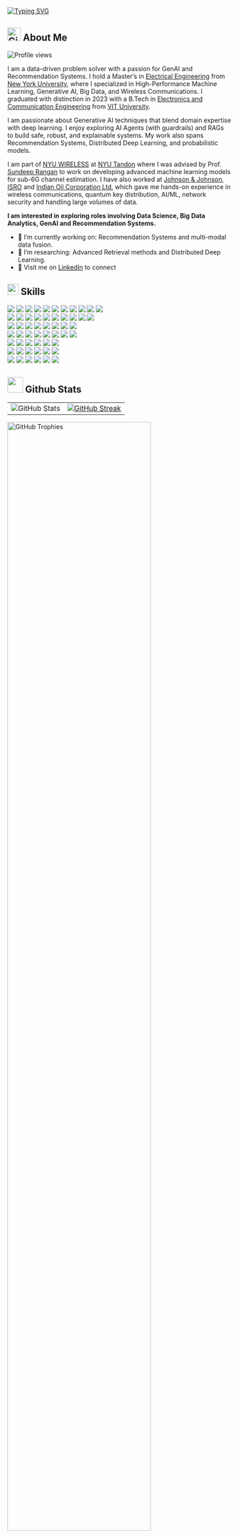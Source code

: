 <!--

## 🔬 About Me:
- **Machine Learning & Data Science**: Crafting scalable models and systems with tools like PyTorch, TensorFlow, and Scikit-learn.
- **Wireless Communications**: Exploring applications of ML Algorithms in modern 5G communications and optimizing network protocols.
- **Big Data & Cloud**: Building distributed systems to process large-scale data efficiently.

-->

[![Typing SVG](https://readme-typing-svg.demolab.com?font=Fira+Code&size=24&duration=3000&pause=1000&color=3AE0FFEB&background=40FF7E00&lines=Hi+there%2C+I+am+Anuj+Patel+%F0%9F%91%8B)](https://git.io/typing-svg)

## <img src="https://github.githubassets.com/images/modules/logos_page/GitHub-Mark.png" alt="GitHub Logo" width="30"/> **About Me**

![Profile views](https://komarev.com/ghpvc/?username=anuj3509&color=green)

I am a data-driven problem solver with a passion for GenAI and Recommendation Systems. I hold a Master’s in [Electrical Engineering](https://engineering.nyu.edu/academics/departments/electrical-and-computer-engineering) from [New York University](https://www.nyu.edu/), where I specialized in High-Performance Machine Learning, Generative AI, Big Data, and Wireless Communications. I graduated with distinction in 2023 with a B.Tech in [Electronics and Communication Engineering](https://vit.ac.in/schools/school-of-electronics-engineering) from [VIT University](https://vit.ac.in/).

I am passionate about Generative AI techniques that blend domain expertise with deep learning. I enjoy exploring AI Agents (with guardrails) and RAGs to build safe, robust, and explainable systems. My work also spans Recommendation Systems, Distributed Deep Learning, and probabilistic models.

I am part of [NYU WIRELESS](https://engineering.nyu.edu/research-innovation/centers/nyu-wireless) at [NYU Tandon](https://engineering.nyu.edu/) where I was advised by Prof. [Sundeep Rangan](https://engineering.nyu.edu/faculty/sundeep-rangan) to work on developing advanced machine learning models for sub-6G channel estimation. I have also worked at [Johnson & Johnson](https://thenext.jnjmedtech.com/), [ISRO](https://www.isro.gov.in/) and [Indian Oil Corporation Ltd.](https://www.iocl.com/) which gave me hands-on experience in wireless communications, quantum key distribution, AI/ML, network security and handling large volumes of data.

**I am interested in exploring roles involving Data Science, Big Data Analytics, GenAI and Recommendation Systems.**

- 🌱 I’m currently working on: Recommendation Systems and multi-modal data fusion.
- 🔭 I’m researching: Advanced Retrieval methods and Distributed Deep Learning.
- 🔗 Visit me on [LinkedIn](https://www.linkedin.com/in/panuj/) to connect

## <img src="https://media2.giphy.com/media/QssGEmpkyEOhBCb7e1/giphy.gif?cid=ecf05e47a0n3gi1bfqntqmob8g9aid1oyj2wr3ds3mg700bl&rid=giphy.gif" width ="25"><b> Skills</b>

<p align="left">

  <!-- Programming Languages -->
  <img src="https://img.shields.io/badge/Programming_Languages-F7DF1E?style=flat&logoColor=black" />
  <a href="https://www.python.org/"><img src="https://img.shields.io/badge/Python-3776AB?style=flat&logo=python&logoColor=white" /></a>
  <a href="https://www.mathworks.com/products/matlab.html"><img src="https://img.shields.io/badge/MATLAB-0076A8?style=flat&logo=mathworks&logoColor=white" /></a>
  <a href="https://www.r-project.org/"><img src="https://img.shields.io/badge/R-276DC3?style=flat&logo=r&logoColor=white" /></a>
  <a href="https://isocpp.org/"><img src="https://img.shields.io/badge/C%2B%2B-00599C?style=flat&logo=c%2B%2B&logoColor=white" /></a>
  <a href="https://en.wikipedia.org/wiki/C_(programming_language)"><img src="https://img.shields.io/badge/C-00599C?style=flat&logo=c&logoColor=white" /></a>
  <a href="https://developer.nvidia.com/cuda-zone"><img src="https://img.shields.io/badge/CUDA-76B900?style=flat&logo=nvidia&logoColor=white" /></a>
  <a href="https://www.java.com/"><img src="https://img.shields.io/badge/Java-007396?style=flat&logo=java&logoColor=white" /></a>
  <a href="https://www.gnu.org/software/bash/"><img src="https://img.shields.io/badge/Bash-4EAA25?style=flat&logo=gnu-bash&logoColor=white" /></a>
  <a href="https://www.postgresql.org/"><img src="https://img.shields.io/badge/SQL-4169E1?style=flat&logo=postgresql&logoColor=white" /></a>
  <a href="https://www.ni.com/en-us/shop/labview.html"><img src="https://img.shields.io/badge/LabVIEW-F5D200?style=flat&logo=ni&logoColor=black" /></a>
  <br>

  <!-- Data Science & Machine Learning -->
  <img src="https://img.shields.io/badge/Data_Science_%26_ML-F7DF1E?style=flat&logoColor=black" />
  <a href="https://pytorch.org/"><img src="https://img.shields.io/badge/PyTorch-EE4C2C?style=flat&logo=pytorch&logoColor=white" /></a>
  <a href="https://www.tensorflow.org/"><img src="https://img.shields.io/badge/TensorFlow-FF6F00?style=flat&logo=tensorflow&logoColor=white" /></a>
  <a href="https://keras.io/"><img src="https://img.shields.io/badge/Keras-D00000?style=flat&logo=keras&logoColor=white" /></a>
  <a href="https://scikit-learn.org/"><img src="https://img.shields.io/badge/Scikit--Learn-F7931E?style=flat&logo=scikit-learn&logoColor=white" /></a>
  <a href="https://numpy.org/"><img src="https://img.shields.io/badge/NumPy-013243?style=flat&logo=numpy&logoColor=white" /></a>
  <a href="https://pandas.pydata.org/"><img src="https://img.shields.io/badge/Pandas-150458?style=flat&logo=pandas&logoColor=white" /></a>
  <a href="https://mlflow.org/"><img src="https://img.shields.io/badge/MLFlow-0194E2?style=flat&logo=mlflow&logoColor=white" /></a>
  <a href="https://huggingface.co/"><img src="https://img.shields.io/badge/Hugging_Face-FF4F00?style=flat&logo=huggingface&logoColor=white" /></a>
  <!-- <a href="https://www.testandtrack.ai/"><img src="https://img.shields.io/badge/A%2FB_Testing-FF5733?style=flat&logo=testandtrack&logoColor=white" /></a> -->
  <a href="https://jupyter.org/"><img src="https://img.shields.io/badge/Jupyter-F37626?style=flat&logo=jupyter&logoColor=white" /></a>

  <br>

  <!-- Data Engineering & Big Data -->
  <img src="https://img.shields.io/badge/Data_Engineering_%26_Big_Data-F7DF1E?style=flat&logoColor=black" />
  <a href="https://spark.apache.org/"><img src="https://img.shields.io/badge/Apache_Spark-E25A1C?style=flat&logo=apachespark&logoColor=white" /></a>
  <a href="https://hadoop.apache.org/"><img src="https://img.shields.io/badge/Hadoop-66CCFF?style=flat&logo=apachehadoop&logoColor=black" /></a>
  <a href="https://kafka.apache.org/"><img src="https://img.shields.io/badge/Apache_Kafka-231F20?style=flat&logo=apachekafka&logoColor=white" /></a>
  <a href="https://airflow.apache.org/"><img src="https://img.shields.io/badge/Apache_Airflow-017CEE?style=flat&logo=apacheairflow&logoColor=white" /></a>
  <a href="https://www.snowflake.com/"><img src="https://img.shields.io/badge/Snowflake-29B5E8?style=flat&logo=snowflake&logoColor=white" /></a>
  <a href="https://www.mongodb.com/"><img src="https://img.shields.io/badge/MongoDB-47A248?style=flat&logo=mongodb&logoColor=white" /></a>
  <a href="https://learn.microsoft.com/en-us/azure/cosmos-db/"><img src="https://img.shields.io/badge/CosmosDB-0078D4?style=flat&logo=microsoftazure&logoColor=white" /></a>
  <br>

  <!-- Cloud & DevOps -->
  <img src="https://img.shields.io/badge/Cloud_%26_DevOps-F7DF1E?style=flat&logoColor=black" />
  <a href="https://aws.amazon.com/"><img src="https://img.shields.io/badge/AWS-232F3E?style=flat&logo=amazonaws&logoColor=white" /></a>
  <a href="https://azure.microsoft.com/"><img src="https://img.shields.io/badge/Azure-0078D4?style=flat&logo=microsoftazure&logoColor=white" /></a>
  <a href="https://cloud.google.com/"><img src="https://img.shields.io/badge/GCP-4285F4?style=flat&logo=googlecloud&logoColor=white" /></a>
  <a href="https://kubernetes.io/"><img src="https://img.shields.io/badge/Kubernetes-326CE5?style=flat&logo=kubernetes&logoColor=white" /></a>
  <a href="https://www.docker.com/"><img src="https://img.shields.io/badge/Docker-2496ED?style=flat&logo=docker&logoColor=white" /></a>
  <a href="https://git-scm.com/"><img src="https://img.shields.io/badge/Git-F05032?style=flat&logo=git&logoColor=white" /></a>
  <a href="https://gitlab.com/"><img src="https://img.shields.io/badge/GitLab-FCA121?style=flat&logo=gitlab&logoColor=white" /></a>
  <br>

  <!-- Data Visualization -->
  <img src="https://img.shields.io/badge/Data_Visualization-F7DF1E?style=flat&logoColor=black" />
  <a href="https://matplotlib.org/"><img src="https://img.shields.io/badge/matplotlib-3776AB?style=flat&logo=python&logoColor=white" /></a>
  <a href="https://seaborn.pydata.org/"><img src="https://img.shields.io/badge/seaborn-3776AB?style=flat&logo=python&logoColor=white" /></a>
  <a href="https://plotly.com/"><img src="https://img.shields.io/badge/plotly-3F4F75?style=flat&logo=plotly&logoColor=white" /></a>
  <a href="https://www.tableau.com/"><img src="https://img.shields.io/badge/Tableau-E97627?style=flat&logo=tableau&logoColor=white" /></a>
  <a href="https://powerbi.microsoft.com/"><img src="https://img.shields.io/badge/PowerBI-F2C811?style=flat&logo=powerbi&logoColor=black" /></a>
  <br>

  <!-- Web Technologies -->
  <img src="https://img.shields.io/badge/Web_Technologies-F7DF1E?style=flat&logoColor=black" />
  <a href="https://developer.mozilla.org/en-US/docs/Web/Guide/HTML/HTML5"><img src="https://img.shields.io/badge/HTML5-E34F26?style=flat&logo=html5&logoColor=white" /></a>
  <a href="https://developer.mozilla.org/en-US/docs/Web/CSS"><img src="https://img.shields.io/badge/CSS3-1572B6?style=flat&logo=css3&logoColor=white" /></a>
  <a href="https://d3js.org/"><img src="https://img.shields.io/badge/D3.js-F9A03C?style=flat&logo=d3.js&logoColor=white" /></a>
  <a href="https://developer.mozilla.org/en-US/docs/Web/JavaScript"><img src="https://img.shields.io/badge/JavaScript-F7DF1E?style=flat&logo=javascript&logoColor=black" /></a>
  <a href="https://streamlit.io/"><img src="https://img.shields.io/badge/Streamlit-FF4B4B?style=flat&logo=streamlit&logoColor=white" /></a>
  <br>
  
  <!-- Wireless Technologies -->
  <img src="https://img.shields.io/badge/Wireless_Technologies-F7DF1E?style=flat&logoColor=black" />
  <a href="https://en.wikipedia.org/wiki/5G"><img src="https://img.shields.io/badge/5G-00549F?style=flat&logo=qualcomm&logoColor=white" /></a>
  <a href="https://en.wikipedia.org/wiki/Wireshark"><img src="https://img.shields.io/badge/Wireshark-3333CC?style=flat&logo=wireshark&logoColor=white" /></a>
  <a href="https://en.wikipedia.org/wiki/Orthogonal_frequency-division_multiplexing"><img src="https://img.shields.io/badge/OFDM-FF5733?style=flat&logo=wave&logoColor=white" /></a>
  <a href="https://en.wikipedia.org/wiki/Radio_access_network"><img src="https://img.shields.io/badge/RAN-00CFFF?style=flat&logo=cloud&logoColor=black" /></a>
  <a href="https://en.wikipedia.org/wiki/SD-WAN"><img src="https://img.shields.io/badge/SD-WAN-32AB81?style=flat&logo=cisco&logoColor=white" /></a>
  <br>

</p>

## <img src="https://media.giphy.com/media/iY8CRBdQXODJSCERIr/giphy.gif" width="35"><b> Github Stats </b>

<table>
  <tr>
    <!-- GitHub Stats -->
    <td>
      <img src="https://github-readme-stats.vercel.app/api?username=anuj3509&show_icons=true&count_private=true&include_all_commits=true&hide_rank=true&theme=vue&hide_border=true" alt="GitHub Stats" />
    </td>
    <!-- GitHub Streak -->
    <td>
      <a href="https://git.io/streak-stats">
        <img src="https://streak-stats.demolab.com/?user=anuj3509&theme=vue&hide_border=true" alt="GitHub Streak" />
      </a>
    </td>
  </tr>
</table>

<p align="left">
  <!-- GitHub Trophies -->
  <a href="https://github.com/ryo-ma/github-profile-trophy">
    <img src="https://github-profile-trophy.vercel.app/?username=anuj3509&theme=vue&no-frame=true&row=1&column=6" alt="GitHub Trophies" width="80%" />
  </a>
</p>

**Education**:

- M.S. in Electrical Engineering (New York University)
- B.Tech. in Electronics & Communication Engineering (VIT University)

**Languages**:

- English (Fluent)
- Hindi (Fluent)
- Gujarati (Native Speaker)
- Spanish (Intermediate)

Check out my repositories for exciting projects and my latest work in data science, machine learning, and wireless communications!

Let’s [connect](https://www.linkedin.com/in/panuj/)!!

<!--
## 📈 GitHub Stats

![Anuj's GitHub stats](https://github-readme-stats.vercel.app/api?username=anuj3509&show_icons=true&theme=radical)
-->
